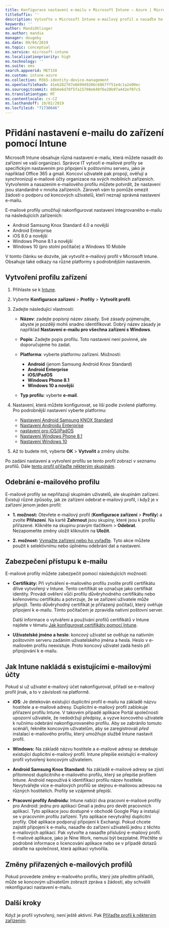 ```yaml
---
title: Konfigurace nastavení e-mailu v Microsoft Intune – Azure | Microsoft Docs
titleSuffix: ''
description: Vytvořte v Microsoft Intune e-mailový profil a nasaďte ho do zařízení s Androidem Enterprise, iOSem a Windows. Pomocí e-mailového profilu můžete na spravovaných zařízeních nakonfigurovat běžná nastavení e-mailu, například e-mailový server a metodu ověřování při připojení k firemnímu e-mailu.
keywords: ''
author: MandiOhlinger
ms.author: mandia
manager: dougeby
ms.date: 09/04/2019
ms.topic: conceptual
ms.service: microsoft-intune
ms.localizationpriority: high
ms.technology: ''
ms.suite: ems
search.appverid: MET150
ms.custom: intune-azure
ms.collection: M365-identity-device-management
ms.openlocfilehash: 41eb282767e6699d9286c6867ff51e4c1a2e00ec
ms.sourcegitcommit: 88b6e6d70f5fa15708e640f6e20b97a442ef07c5
ms.translationtype: MT
ms.contentlocale: cs-CZ
ms.lasthandoff: 10/02/2019
ms.locfileid: "71730646"
---
```

# <a name="add-email-settings-to-devices-using-intune"></a>Přidání nastavení e-mailu do zařízení pomocí Intune

Microsoft Intune obsahuje různá nastavení e-mailu, která můžete nasadit do zařízení ve vaší organizaci. Správce IT vytvoří e-mailové profily se specifickým nastavením pro připojení k poštovnímu serveru, jako je například Office 365 a gmail. Koncoví uživatelé pak propojí, ověřují a synchronizují e-mailové účty organizace na svých mobilních zařízeních. Vytvořením a nasazením e-mailového profilu můžete potvrdit, že nastavení jsou standardně v mnoha zařízeních. Zároveň vám to pomůže omezit žádosti o podporu od koncových uživatelů, kteří neznají správná nastavení e-mailu.

E-mailové profily umožňují nakonfigurovat nastavení integrovaného e-mailu na následujících zařízeních:

- Android Samsung Knox Standard 4.0 a novější
- Android Enterprise
- iOS 8.0 a novější
- Windows Phone 8.1 a novější
- Windows 10 (pro stolní počítače) a Windows 10 Mobile

V tomto článku se dozvíte, jak vytvořit e-mailový profil v Microsoft Intune. Obsahuje také odkazy na různé platformy s podrobnějším nastavením.

## <a name="create-a-device-profile"></a>Vytvoření profilu zařízení

1. Přihlaste se k [Intune](https://go.microsoft.com/fwlink/?linkid=2090973).
2. Vyberte **Konfigurace zařízení** > **Profily** > **Vytvořit profil**.
3. Zadejte následující vlastnosti:

    - **Název**: zadejte popisný název zásady. Své zásady pojmenujte, abyste je později mohli snadno identifikovat. Dobrý název zásady je například **Nastavení e-mailu pro všechna zařízení s Windows**.
    - **Popis**: Zadejte popis profilu. Toto nastavení není povinné, ale doporučujeme ho zadat.
    - **Platforma**: vyberte platformu zařízení. Možnosti:

        - **Android** (jenom Samsung Android Knox Standard)
        - **Android Enterprise**
        - **iOS/iPadOS**
        - **Windows Phone 8.1**
        - **Windows 10 a novější**

    - **Typ profilu**: vyberte **e-mail**.

4. Nastavení, která můžete konfigurovat, se liší podle zvolené platformy. Pro podrobnější nastavení vyberte platformu:

    - [Nastavení Android Samsung KNOX Standard](../email-settings-android.md)
    - [Nastavení Androidu Enterprise](../email-settings-android-enterprise.md)
    - [nastavení pro iOS/iPadOS](email-settings-ios.md)
    - [Nastavení Windows Phone 8.1](email-settings-windows-phone-8-1.md)
    - [Nastavení Windows 10](email-settings-windows-10.md)

5. Až to budete mít, vyberte **OK** > **Vytvořit** a změny uložte.

Po zadání nastavení a vytvoření profilu se tento profil zobrazí v seznamu profilů. Dále [tento profil přiřaďte některým skupinám](../device-profile-assign.md).

## <a name="remove-an-email-profile"></a>Odebrání e-mailového profilu

E-mailové profily se nepřiřazují skupinám uživatelů, ale skupinám zařízení. Existují různé způsoby, jak ze zařízení odebrat e-mailový profil, i když je v zařízení jenom jeden profil:

- **1. možnost:** Otevřete e-mailový profil (**Konfigurace zařízení** > **Profily**) a zvolte **Přiřazení**. Na kartě **Zahrnout** jsou skupiny, které jsou k profilu přiřazené. Klikněte na skupinu pravým tlačítkem > **Odebrat**. Nezapomeňte změny uložit kliknutím na **Uložit**.

- **2. možnost:** [Vymažte zařízení nebo ho vyřaďte](../remote-actions/devices-wipe.md). Tyto akce můžete použít k selektivnímu nebo úplnému odebrání dat a nastavení.

## <a name="secure-email-access"></a>Zabezpečení přístupu k e-mailu

E-mailové profily můžete zabezpečit pomocí následujících možností:

- **Certifikáty:** Při vytváření e-mailového profilu zvolíte profil certifikátu dříve vytvořený v Intune. Tento certifikát se označuje jako certifikát identity. Provádí ověření vůči profilu důvěryhodného certifikátu nebo kořenovému certifikátu a potvrzuje, že se zařízení uživatele může připojit. Tento důvěryhodný certifikát je přiřazený počítači, který ověřuje připojení k e-mailu. Tímto počítačem je zpravidla nativní poštovní server.

  Další informace o vytváření a používání profilů certifikátů v Intune najdete v tématu [Jak konfigurovat certifikáty pomocí Intune](../protect/certificates-configure.md).

- **Uživatelské jméno a heslo**: koncový uživatel se ověřuje na nativním poštovním serveru zadáním uživatelského jména a hesla. Heslo v e-mailovém profilu neexistuje. Proto koncový uživatel zadá heslo při připojování k e-mailu.

## <a name="how-intune-handles-existing-email-accounts"></a>Jak Intune nakládá s existujícími e-mailovými účty

Pokud si už uživatel e-mailový účet nakonfiguroval, přiřadí se e-mailový profil jinak, a to v závislosti na platformě.

- **iOS**: Je detekován existující duplicitní profil e-mailu na základě názvu hostitele a e-mailové adresy. Duplicitní e-mailový profil zablokuje přiřazení profilu Intune. V takovém případě aplikace Portál společnosti upozorní uživatele, že nedodržují předpisy, a vyzve koncového uživatele k ručnímu odebrání nakonfigurovaného profilu. Aby se zabránilo tomuto scénáři, řekněte koncovým uživatelům, aby se zaregistrovali *před* instalací e-mailového profilu, který umožňuje službě Intune nastavit profil.

- **Windows:** Na základě názvu hostitele a e-mailové adresy se detekuje existující duplicitní e-mailový profil. Intune přepíše existující e-mailový profil vytvořený koncovým uživatelem.

- **Android Samsung Knox Standard:** Na základě e-mailové adresy se zjistí přítomnost duplicitního e-mailového profilu, který se přepíše profilem Intune. Android nepoužívá k identifikaci profilu název hostitele. Nevytvářejte více e-mailových profilů se stejnou e-mailovou adresou na různých hostitelích. Profily se vzájemně přepíší.

- **Pracovní profily Androidu**: Intune nabízí dva pracovní e-mailové profily pro Android: jednu pro aplikaci Gmail a jednu pro devět pracovních aplikací. Tyto aplikace jsou dostupné v obchodě Google Play a instalují se v pracovním profilu zařízení. Tyto aplikace nevytvářejí duplicitní profily. Obě aplikace podporují připojení k Exchangi. Pokud chcete zajistit připojení k e-mailu, nasaďte do zařízení uživatelů jednu z těchto e-mailových aplikací. Pak vytvořte a nasaďte příslušný e-mailový profil. E-mailové aplikace, jako je Nine Work, nemusí být bezplatné. Přečtěte si podrobné informace o licencování aplikace nebo se v případě dotazů obraťte na společnost, která aplikaci vytvořila.

## <a name="changes-to-assigned-email-profiles"></a>Změny přiřazených e-mailových profilů

Pokud provedete změny e-mailového profilu, který jste předtím přiřadili, může se koncovým uživatelům zobrazit zpráva s žádostí, aby schválili rekonfiguraci nastavení e-mailu.

## <a name="next-steps"></a>Další kroky

Když je profil vytvořený, není ještě aktivní. Pak [Přiřaďte profil k některým zařízením](../device-profile-assign.md).
